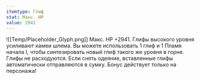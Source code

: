```yaml
---
itemtype: Глиф
stat: Макс. HP 
value: 2941
---
```

![[Temp/Placeholder_Glyph.png]]
Макс. HP +2941. Глифы высокого уровня усиливают камеи шлема. Вы можете использовать 1 глиф и 1 Пламя начала I, чтобы синтезировать новый глиф такого же уровня в горне. Глифы не расходуются. Если снять одеяние, вставленные глифы автоматически отправляются в сумку. Бонус действует только на персонажа!
